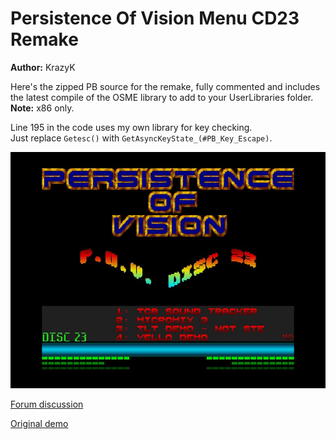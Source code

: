 # Persistence Of Vision Menu CD23 Remake

**Author:** KrazyK

Here's the zipped PB source for the remake, fully commented and includes the latest compile of the OSME library to add to your UserLibraries folder.  
**Note:** x86 only.

Line 195 in the code uses my own library for key checking.  
Just replace `Getesc()` with `GetAsyncKeyState_(#PB_Key_Escape)`.

![POV CD23 Screenshot](pov23.jpg)

[Forum discussion](https://www.dbfinteractive.com/forum/index.php?topic=6884.0)  

[Original demo](https://demozoo.org/productions/73729/)